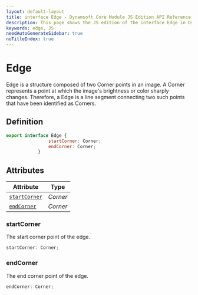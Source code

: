 ```yaml
---
layout: default-layout
title: interface Edge - Dynamsoft Core Module JS Edition API Reference
description: This page shows the JS edition of the interface Edge in Dynamsoft Core Module.
keywords: edge, JS
needAutoGenerateSidebar: true
noTitleIndex: true
---
```


# Edge

Edge is a structure composed of two Corner points in an image. A Corner represents a point at which the image's brightness or color sharply changes. Therefore, a Edge is a line segment connecting two such points that have been identified as Corners.

## Definition

```js
export interface Edge {
                startCorner: Corner;
                endCorner: Corner;
            }
```

## Attributes
  
| Attribute | Type |
|---------- | ---- |
| [`startCorner`](#startcorner) | *Corner* |
| [`endCorner`](#endcorner) | *Corner* |

### startCorner

The start corner point of the edge.

```js
startCorner: Corner;
```

### endCorner

The end corner point of the edge.

```js
endCorner: Corner;
```
